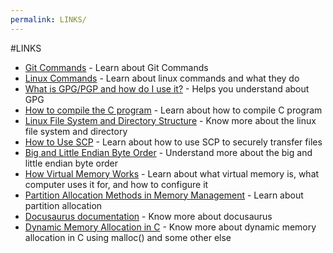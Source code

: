 ```yaml
---
permalink: LINKS/
---
```


#LINKS

- [Git Commands](https://www.atlassian.com/git/glossary#terminology) - Learn about Git Commands
- [Linux Commands](https://www.geeksforgeeks.org/linux-commands/) - Learn about linux commands and what they do
- [What is GPG/PGP and how do I use it?](https://www.privex.io/articles/what-is-gpg) - Helps you understand about GPG
- [How to compile the C program](https://www.log2base2.com/C/basic/how-to-compile-the-c-program.html) - Learn about how to compile C program
- [Linux File System and Directory Structure](https://www.scaler.com/topics/linux-tutorial/file-system-of-linux/) - Know more about the linux file system and directory
- [How to Use SCP](https://linuxize.com/post/how-to-use-scp-command-to-securely-transfer-files/) - Learn about how to use SCP to securely transfer files
- [Big and Little Endian Byte Order](https://betterexplained.com/articles/understanding-big-and-little-endian-byte-order/) - Understand more about the big and little endian byte order
- [How Virtual Memory Works](https://computer.howstuffworks.com/virtual-memory.htm) - Learn about what virtual memory is, what computer uses it for, and how to configure it
- [Partition Allocation Methods in Memory Management](https://www.geeksforgeeks.org/partition-allocation-methods-in-memory-management/) - Learn about partition allocation
- [Docusaurus documentation](https://docusaurus.io/docs) - Know more about docusaurus
- [Dynamic Memory Allocation in C](https://www.geeksforgeeks.org/dynamic-memory-allocation-in-c-using-malloc-calloc-free-and-realloc/) - Know more about dynamic memory allocation in C using malloc() and some other else
